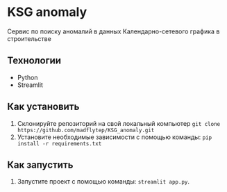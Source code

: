 # KSG anomaly
Сервис по поиску аномалий в данных Календарно-сетевого графика в строительстве

## Технологии
- Python
- Streamlit

## Как установить
1. Склонируйте репозиторий на свой локальный компьютер
   `git clone https://github.com/madflytep/KSG_anomaly.git` 
3. Установите необходимые зависимости с помощью команды:
   `pip install -r requirements.txt` 

## Как запустить
1. Запустите проект с помощью команды:
   `streamlit app.py`.
